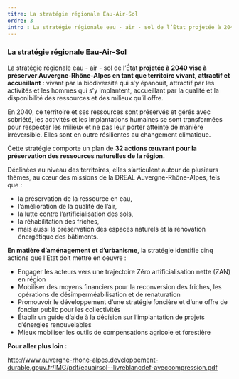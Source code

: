 ```yaml
---
titre: La stratégie régionale Eau-Air-Sol
ordre: 3
intro : La stratégie régionale eau - air - sol de l’État projetée à 2040 vise à préserver Auvergne-Rhône-Alpes en tant que territoire vivant, attractif et accueillant:vivant par la biodiversité qui s’y épanouit, attractif par les activités et les hommes qui s’y implantent, accueillant par la qualité et la disponibilité des ressources et des milieux qu’il offre.
---
```


### La stratégie régionale Eau-Air-Sol

La stratégie régionale eau - air - sol de l’État **projetée à 2040 vise à préserver Auvergne-Rhône-Alpes en tant que territoire vivant, attractif et accueillant** : vivant par la biodiversité qui s’y épanouit, attractif par les activités et les hommes qui s’y implantent, accueillant par la qualité et la disponibilité des ressources et des milieux qu’il offre.

En 2040, ce territoire et ses ressources sont préservés et gérés avec sobriété, les activités et les implantations humaines se sont transformées pour respecter les milieux et ne pas leur porter atteinte de manière irréversible. Elles sont en outre résilientes au changement climatique.

Cette stratégie comporte un plan de **32 actions œuvrant pour la préservation des ressources naturelles de la région.**

Déclinées au niveau des territoires, elles s’articulent autour de plusieurs thèmes, au cœur des missions de la DREAL Auvergne-Rhône-Alpes, tels que :
- la préservation de la ressource en eau,
- l’amélioration de la qualité de l’air,
- la lutte contre l’artificialisation des sols,
- la réhabilitation des friches,
- mais aussi la préservation des espaces naturels et la rénovation énergétique des bâtiments.

**En matière d’aménagement et d’urbanisme**, la stratégie identifie cinq actions que l’Etat doit mettre en oeuvre :
- Engager les acteurs vers une trajectoire Zéro artificialisation nette (ZAN) en région
- Mobiliser des moyens financiers pour la reconversion des friches, les opérations de désimperméabilisation et de renaturation
- Promouvoir le développement d’une stratégie foncière et d’une offre de foncier public pour les collectivités
- Établir un guide d’aide à la décision sur l’implantation de projets d’énergies renouvelables
- Mieux mobiliser les outils de compensations agricole et forestière


**Pour aller plus loin :**

http://www.auvergne-rhone-alpes.developpement-durable.gouv.fr/IMG/pdf/eauairsol--livreblancdef-aveccompression.pdf


